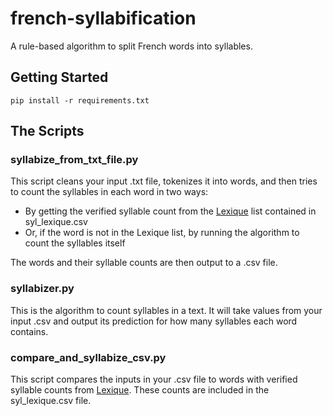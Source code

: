 # french-syllabification
A rule-based algorithm to split French words into syllables.

## Getting Started
```
pip install -r requirements.txt
```
## The Scripts

### syllabize_from_txt_file.py
This script cleans your input .txt file, tokenizes it into words, and then tries to count the syllables in each word in two ways:
* By getting the verified syllable count from the [Lexique](http://www.lexique.org/) list contained in syl_lexique.csv
* Or, if the word is not in the Lexique list, by running the algorithm to count the syllables itself

The words and their syllable counts are then output to a .csv file.

### syllabizer.py 
This is the algorithm to count syllables in a text. It will take values from your input .csv and output its prediction for how many syllables each word contains.

### compare_and_syllabize_csv.py
This script compares the inputs in your .csv file to words with verified syllable counts from [Lexique](http://www.lexique.org/). These counts are included in the syl_lexique.csv file.

